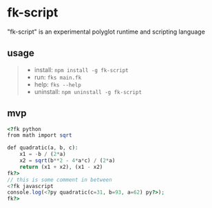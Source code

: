 # fk-script

"fk-script" is an experimental polyglot runtime and scripting language

## usage

> - install: `npm install -g fk-script`
> - run: `fks main.fk`
> - help: `fks --help`
> - uninstall: `npm uninstall -g fk-script`

## mvp

```PHP
<?fk python
from math import sqrt

def quadratic(a, b, c):
    x1 = -b / (2*a)
    x2 = sqrt(b**2 - 4*a*c) / (2*a)
    return (x1 + x2), (x1 - x2)
fk?>
// this is some comment in between
<?fk javascript
console.log(<?py quadratic(c=31, b=93, a=62) py?>);
fk?>
```
